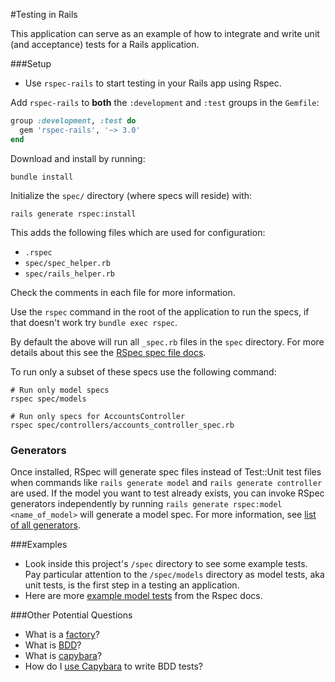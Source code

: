 #Testing in Rails

This application can serve as an example of how to integrate and write unit (and acceptance) tests for a Rails application.

###Setup

* Use `rspec-rails` to start testing in your Rails app using Rspec.


Add `rspec-rails` to **both** the `:development` and `:test` groups in the
`Gemfile`:

```ruby
group :development, :test do
  gem 'rspec-rails', '~> 3.0'
end
```

Download and install by running:

```
bundle install
```

Initialize the `spec/` directory (where specs will reside) with:

```
rails generate rspec:install
```

This adds the following files which are used for configuration:

- `.rspec`
- `spec/spec_helper.rb`
- `spec/rails_helper.rb`

Check the comments in each file for more information.

Use the `rspec` command in the root of the application to run the specs, if that doesn't work try `bundle exec rspec`.

By default the above will run all `_spec.rb` files in the `spec` directory. For
more details about this see the [RSpec spec file
docs](https://www.relishapp.com/rspec/rspec-core/docs/spec-files).

To run only a subset of these specs use the following command:

```
# Run only model specs
rspec spec/models

# Run only specs for AccountsController
rspec spec/controllers/accounts_controller_spec.rb
```

### Generators

Once installed, RSpec will generate spec files instead of Test::Unit test files when commands like `rails generate model` and `rails generate controller` are used. If the model you want to test already exists, you can invoke RSpec generators independently by running `rails generate rspec:model <name_of_model>` will generate a model spec. For more information, see [list of all generators](https://www.relishapp.com/rspec/rspec-rails/docs/generators).


###Examples

* Look inside this project's `/spec` directory to see some example tests. Pay particular attention to the `/spec/models` directory as model tests, aka unit tests, is the first step in a testing an application.
* Here are more [example model tests](https://www.relishapp.com/rspec/rspec-rails/docs/model-specs) from the Rspec docs.

###Other Potential Questions

* What is a [factory](https://github.com/thoughtbot/factory_girl_rails)?
* What is [BDD](http://guide.agilealliance.org/guide/bdd.html)?
* What is [capybara](https://github.com/jnicklas/capybara)?
* How do I [use Capybara](notes/bdd-capybara.md) to write BDD tests?